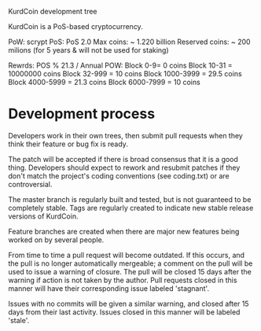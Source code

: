 
KurdCoin development tree

KurdCoin is a PoS-based cryptocurrency.

PoW: scrypt
PoS: PoS 2.0
Max coins: ~ 1.220 billion
Reserved coins: ~ 200 milions (for 5 years & will not be used for staking)

Rewrds:
POS % 21.3 / Annual
POW:
Block 0-9= 0 coins
Block 10-31 = 10000000 coins
Block 32-999 = 10 coins
Block 1000-3999 = 29.5 coins
Block 4000-5999 = 21.3 coins
Block 6000-7999 = 10 coins


Development process
===========================

Developers work in their own trees, then submit pull requests when
they think their feature or bug fix is ready.

The patch will be accepted if there is broad consensus that it is a
good thing.  Developers should expect to rework and resubmit patches
if they don't match the project's coding conventions (see coding.txt)
or are controversial.

The master branch is regularly built and tested, but is not guaranteed
to be completely stable. Tags are regularly created to indicate new
stable release versions of KurdCoin.

Feature branches are created when there are major new features being
worked on by several people.

From time to time a pull request will become outdated. If this occurs, and
the pull is no longer automatically mergeable; a comment on the pull will
be used to issue a warning of closure. The pull will be closed 15 days
after the warning if action is not taken by the author. Pull requests closed
in this manner will have their corresponding issue labeled 'stagnant'.

Issues with no commits will be given a similar warning, and closed after
15 days from their last activity. Issues closed in this manner will be
labeled 'stale'.
